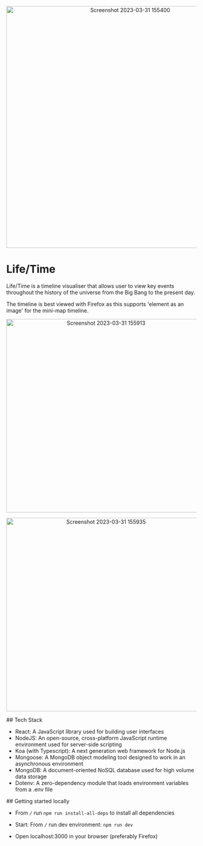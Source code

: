 <p align="center">
<img width="640" alt="Screenshot 2023-03-31 155400" data-align="center" src="https://user-images.githubusercontent.com/116960814/229199227-8c6e952b-bcb5-4287-857d-49cde3901e48.png"></p>
  

# Life/Time

Life/Time is a timeline visualiser that allows user to view key events throughout the history of the universe from the Big Bang to the present day.

The timeline is best viewed with Firefox as this supports 'element as an image' for the mini-map timeline.
<p align="center">
<img width="512" alt="Screenshot 2023-03-31 155913" data-align="center" src="https://user-images.githubusercontent.com/116960814/229199161-1658499e-c199-4e97-9b86-ba4261387c3b.png"></p>
<p align="center">
<img width="512" alt="Screenshot 2023-03-31 155935" data-align="center" src="https://user-images.githubusercontent.com/116960814/229199175-c3247170-eed4-44af-92bb-f7c0cb7aee11.png"></p>


## Tech Stack

- React: A JavaScript library used for building user interfaces
- NodeJS: An open-source, cross-platform JavaScript runtime environment used for server-side scripting
- Koa (with Typescript): A next generation web framework for Node.js
- Mongoose: A MongoDB object modeling tool designed to work in an asynchronous environment
- MongoDB: A document-oriented NoSQL database used for high volume data storage
- Dotenv: A zero-dependency module that loads environment variables from a .env file

## Getting started locally

- From `/` run `npm run install-all-deps` to install all dependencies
  
- Start: From `/` run dev environment: `npm run dev`
  
- Open localhost:3000 in your browser (preferably Firefox)
